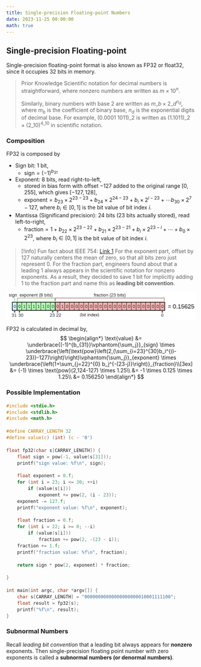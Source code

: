 ```yaml
---
title: Single-precision Floating-point Numbers
date: 2023-11-25 00:00:00
math: true
---
```


## Single-precision Floating-point

Single-precision floating-point format is also known as FP32 or float32, since it occupies 32 bits in memory.

> Prior Knowledge
> Scientific notation for decimal numbers is straightforward, where nonzero numbers are written as $m \times 10^n$.
>
> Similarly, binary numbers with base $2$ are written as $m\_b \times 2\_d^{n_d}$, where $m_b$ is the coefficient of binary base, $n_d$ is the exponential digits of decimal base. For example, $(0.0001\ 1011)\_2$ is written as $(1.1011)\_2 \times (2\_{10})^{4\_{10}}$ in scientific notation.

### Composition

FP32 is composed by

- Sign bit: 1 bit,
  - $\text{sign} = (-1)^{b_{31}}$
- Exponent: 8 bits, read right-to-left,
  - stored in bias form with offset $-127$ added to the original range $[0, 255]$, which gives $[-127,128]$,
  - $\text{exponent} = b_{23} \times 2^{23-23} + b_{24} \times 2^{24-23} + b_{i} \times 2^{i-23} + \cdots b_{30} \times 2^{7} - 127$, where $b_i \in [0,1]$ is the bit value of bit index $i$.
- Mantissa (Significand precision): 24 bits (23 bits actually stored), read left-to-right,
  - $\text{fraction} = 1 + b_{22} \times 2^{23-22} + b_{21} \times 2^{23-21} + b_i \times 2^{23-i} + \cdots + b_0 \times 2^{23}$, where $b_i \in [0, 1]$ is the bit value of bit index $i$.

> [!info]
> Fun fact about IEEE 754: [Link 1](https://qr.ae/pyZonh)
> For the exponent part, offset by 127 naturally centers the mean of zero, so that all bits zero just represent 0.
> For the fraction part, engineers found about that a leading 1 always appears in the scientific notation for nonzero exponents. As a result, they decided to save 1 bit for implicitly adding 1 to the fraction part and name this as **leading bit convention**.

![float32 Bit Representations](float32_bitrep.png)

FP32 is calculated in decimal by,
$$
\begin{align*}
\text{value} &= \underbrace{(-1)^{b_{31}}\vphantom{\sum_j}}_{sign} \times \underbrace{\left(\text{pow}\left(2,(\sum_{i=23}^{30}b_i^{(i-23)}-127)\right)\right)\vphantom{\sum_j}}_{exponent} \times \underbrace{\left(1+\sum_{j=22}^{0} b_j^{-(23-j)}\right)}_{fraction}\\[3ex]
    &= (-1) \times \text{pow}(2,124-127) \times 1.25\\
    &= -1 \times 0.125 \times 1.25\\
    &= 0.156250
\end{align*}
$$

### Possible Implementation

```c
#include <stdio.h>
#include <stdlib.h>
#include <math.h>

#define CARRAY_LENGTH 32
#define value(c) (int) (c - '0')

float fp32(char s[CARRAY_LENGTH]) {
    float sign = pow(-1, value(s[31]));
    printf("sign value: %f\n", sign);
    
    float exponent = 0.f;
    for (int i = 23; i <= 30; ++i)
        if (value(s[i]))
            exponent += pow(2, (i - 23));
    exponent -= 127.f;
    printf("exponent value: %f\n", exponent);

    float fraction = 0.f;
    for (int i = 22; i >= 0; --i)
        if (value(s[i]))
            fraction += pow(2, -(23 - i));
    fraction += 1.f;
    printf("fraction value: %f\n", fraction);

    return sign * pow(2, exponent) * fraction;

}

int main(int argc, char *argv[]) {
    char s[CARRAY_LENGTH] = "00000000000000000000010001111100";
    float result = fp32(s);
    printf("%f\n", result);
}
```

### Subnormal Numbers

Recall *leading bit convention* that a leading bit always appears for **nonzero** exponents. Then single-precision floating point number with zero exponents is called a **subnormal numbers (or denormal numbers)**.